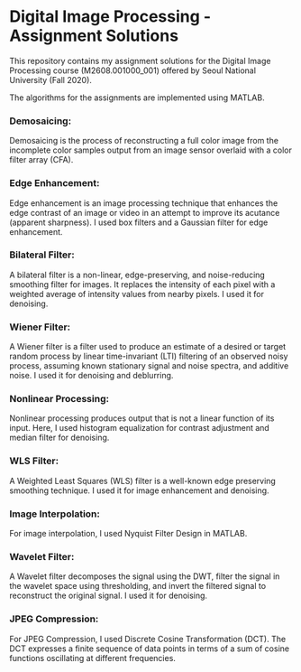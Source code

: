# Digital Image Processing - Assignment Solutions


This repository contains my assignment solutions for the Digital Image Processing course (M2608.001000_001) offered by Seoul National University (Fall 2020).

The algorithms for the assignments are implemented using MATLAB.


### Demosaicing:
Demosaicing is the process of reconstructing a full color image from the incomplete color samples output from an image sensor overlaid with a color filter array (CFA).

### Edge Enhancement:
Edge enhancement is an image processing technique that enhances the edge contrast of an image or video in an attempt to improve its acutance (apparent sharpness). I used box filters and a Gaussian filter for edge enhancement.

### Bilateral Filter:
A bilateral filter is a non-linear, edge-preserving, and noise-reducing smoothing filter for images. It replaces the intensity of each pixel with a weighted average of intensity values from nearby pixels. I used it for denoising.

### Wiener Filter:
A Wiener filter is a filter used to produce an estimate of a desired or target random process by linear time-invariant (LTI) filtering of an observed noisy process, assuming known stationary signal and noise spectra, and additive noise. I used it for denoising and deblurring.

### Nonlinear Processing:
Nonlinear processing produces output that is not a linear function of its input. Here, I used histogram equalization for contrast adjustment and median filter for denoising.

### WLS Filter:
A Weighted Least Squares (WLS) filter is a well-known edge preserving smoothing technique. I used it for image enhancement and denoising.

### Image Interpolation:
For image interpolation, I used Nyquist Filter Design in MATLAB.

### Wavelet Filter:
A Wavelet filter decomposes the signal using the DWT, filter the signal in the wavelet space using thresholding, and invert the filtered signal to reconstruct the original signal. I used it for denoising.

### JPEG Compression:
For JPEG Compression, I used Discrete Cosine Transformation (DCT). The DCT expresses a finite sequence of data points in terms of a sum of cosine functions oscillating at different frequencies.
